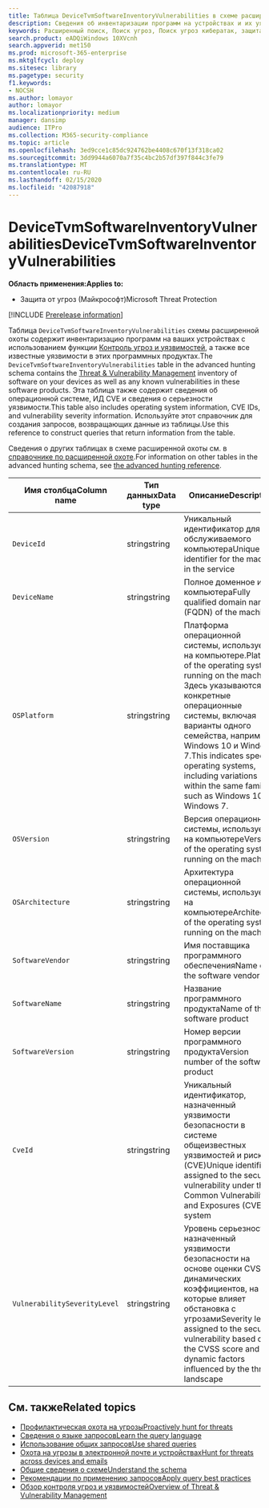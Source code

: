 ```yaml
---
title: Таблица DeviceTvmSoftwareInventoryVulnerabilities в схеме расширенной охоты
description: Сведения об инвентаризации программ на устройствах и их уязвимостях в таблице DeviceTvmSoftwareInventoryVulnerabilities схемы расширенной охоты.
keywords: Расширенный поиск, Поиск угроз, Поиск угроз кибератак, защита от угроз Майкрософт, Microsoft 365, MTP, m365, поиск, запрос, телеметрии, Справочник по схемам, Кусто, таблица, столбец, тип данных, описание, угроза & уязвимости, ТВМ, Управление устройствами, программное обеспечение, наличие уязвимостей, CVE ID, OS Девицетвмсофтвареинвенторивулнерабилитиес
search.product: eADQiWindows 10XVcnh
search.appverid: met150
ms.prod: microsoft-365-enterprise
ms.mktglfcycl: deploy
ms.sitesec: library
ms.pagetype: security
f1.keywords:
- NOCSH
ms.author: lomayor
author: lomayor
ms.localizationpriority: medium
manager: dansimp
audience: ITPro
ms.collection: M365-security-compliance
ms.topic: article
ms.openlocfilehash: 3ed9cce1c85dc924762be4408c670f13f318ca02
ms.sourcegitcommit: 3dd9944a6070a7f35c4bc2b57df397f844c3fe79
ms.translationtype: MT
ms.contentlocale: ru-RU
ms.lasthandoff: 02/15/2020
ms.locfileid: "42087918"
---
```

# <a name="devicetvmsoftwareinventoryvulnerabilities"></a><span data-ttu-id="a3538-104">DeviceTvmSoftwareInventoryVulnerabilities</span><span class="sxs-lookup"><span data-stu-id="a3538-104">DeviceTvmSoftwareInventoryVulnerabilities</span></span>

<span data-ttu-id="a3538-105">**Область применения:**</span><span class="sxs-lookup"><span data-stu-id="a3538-105">**Applies to:**</span></span>
- <span data-ttu-id="a3538-106">Защита от угроз (Майкрософт)</span><span class="sxs-lookup"><span data-stu-id="a3538-106">Microsoft Threat Protection</span></span>

[!INCLUDE [Prerelease information](../includes/prerelease.md)]

<span data-ttu-id="a3538-107">Таблица `DeviceTvmSoftwareInventoryVulnerabilities` схемы расширенной охоты содержит инвентаризацию программ на ваших устройствах с использованием функции [Контроль угроз и уязвимостей](https://docs.microsoft.com/windows/security/threat-protection/microsoft-defender-atp/next-gen-threat-and-vuln-mgt), а также все известные уязвимости в этих программных продуктах.</span><span class="sxs-lookup"><span data-stu-id="a3538-107">The `DeviceTvmSoftwareInventoryVulnerabilities` table in the advanced hunting schema contains the [Threat & Vulnerability Management](https://docs.microsoft.com/windows/security/threat-protection/microsoft-defender-atp/next-gen-threat-and-vuln-mgt) inventory of software on your devices as well as any known vulnerabilities in these software products.</span></span> <span data-ttu-id="a3538-108">Эта таблица также содержит сведения об операционной системе, ИД CVE и сведения о серьезности уязвимости.</span><span class="sxs-lookup"><span data-stu-id="a3538-108">This table also includes operating system information, CVE IDs, and vulnerability severity information.</span></span> <span data-ttu-id="a3538-109">Используйте этот справочник для создания запросов, возвращающих данные из таблицы.</span><span class="sxs-lookup"><span data-stu-id="a3538-109">Use this reference to construct queries that return information from the table.</span></span>

<span data-ttu-id="a3538-110">Сведения о других таблицах в схеме расширенной охоты см. в [справочнике по расширенной охоте](advanced-hunting-schema-tables.md).</span><span class="sxs-lookup"><span data-stu-id="a3538-110">For information on other tables in the advanced hunting schema, see [the advanced hunting reference](advanced-hunting-schema-tables.md).</span></span>

| <span data-ttu-id="a3538-111">Имя столбца</span><span class="sxs-lookup"><span data-stu-id="a3538-111">Column name</span></span> | <span data-ttu-id="a3538-112">Тип данных</span><span class="sxs-lookup"><span data-stu-id="a3538-112">Data type</span></span> | <span data-ttu-id="a3538-113">Описание</span><span class="sxs-lookup"><span data-stu-id="a3538-113">Description</span></span> |
|-------------|-----------|-------------|
| `DeviceId` | <span data-ttu-id="a3538-114">string</span><span class="sxs-lookup"><span data-stu-id="a3538-114">string</span></span> | <span data-ttu-id="a3538-115">Уникальный идентификатор для обслуживаемого компьютера</span><span class="sxs-lookup"><span data-stu-id="a3538-115">Unique identifier for the machine in the service</span></span> |
| `DeviceName` | <span data-ttu-id="a3538-116">string</span><span class="sxs-lookup"><span data-stu-id="a3538-116">string</span></span> | <span data-ttu-id="a3538-117">Полное доменное имя компьютера</span><span class="sxs-lookup"><span data-stu-id="a3538-117">Fully qualified domain name (FQDN) of the machine</span></span> |
| `OSPlatform` | <span data-ttu-id="a3538-118">string</span><span class="sxs-lookup"><span data-stu-id="a3538-118">string</span></span> | <span data-ttu-id="a3538-119">Платформа операционной системы, используемой на компьютере.</span><span class="sxs-lookup"><span data-stu-id="a3538-119">Platform of the operating system running on the machine.</span></span> <span data-ttu-id="a3538-120">Здесь указываются конкретные операционные системы, включая варианты одного семейства, например Windows 10 и Windows 7.</span><span class="sxs-lookup"><span data-stu-id="a3538-120">This indicates specific operating systems, including variations within the same family, such as Windows 10 and Windows 7.</span></span> |
| `OSVersion` | <span data-ttu-id="a3538-121">string</span><span class="sxs-lookup"><span data-stu-id="a3538-121">string</span></span> | <span data-ttu-id="a3538-122">Версия операционной системы, используемой на компьютере</span><span class="sxs-lookup"><span data-stu-id="a3538-122">Version of the operating system running on the machine</span></span> |
| `OSArchitecture` | <span data-ttu-id="a3538-123">string</span><span class="sxs-lookup"><span data-stu-id="a3538-123">string</span></span> | <span data-ttu-id="a3538-124">Архитектура операционной системы, используемой на компьютере</span><span class="sxs-lookup"><span data-stu-id="a3538-124">Architecture of the operating system running on the machine</span></span> |
| `SoftwareVendor` | <span data-ttu-id="a3538-125">string</span><span class="sxs-lookup"><span data-stu-id="a3538-125">string</span></span> | <span data-ttu-id="a3538-126">Имя поставщика программного обеспечения</span><span class="sxs-lookup"><span data-stu-id="a3538-126">Name of the software vendor</span></span> |
| `SoftwareName` | <span data-ttu-id="a3538-127">string</span><span class="sxs-lookup"><span data-stu-id="a3538-127">string</span></span> | <span data-ttu-id="a3538-128">Название программного продукта</span><span class="sxs-lookup"><span data-stu-id="a3538-128">Name of the software product</span></span> |
| `SoftwareVersion` | <span data-ttu-id="a3538-129">string</span><span class="sxs-lookup"><span data-stu-id="a3538-129">string</span></span> | <span data-ttu-id="a3538-130">Номер версии программного продукта</span><span class="sxs-lookup"><span data-stu-id="a3538-130">Version number of the software product</span></span> |
| `CveId` | <span data-ttu-id="a3538-131">string</span><span class="sxs-lookup"><span data-stu-id="a3538-131">string</span></span> | <span data-ttu-id="a3538-132">Уникальный идентификатор, назначенный уязвимости безопасности в системе общеизвестных уязвимостей и рисков (CVE)</span><span class="sxs-lookup"><span data-stu-id="a3538-132">Unique identifier assigned to the security vulnerability under the Common Vulnerabilities and Exposures (CVE) system</span></span> |
| `VulnerabilitySeverityLevel` | <span data-ttu-id="a3538-133">string</span><span class="sxs-lookup"><span data-stu-id="a3538-133">string</span></span> | <span data-ttu-id="a3538-134">Уровень серьезности, назначенный уязвимости безопасности на основе оценки CVSS и динамических коэффициентов, на которые влияет обстановка с угрозами</span><span class="sxs-lookup"><span data-stu-id="a3538-134">Severity level assigned to the security vulnerability based on the CVSS score and dynamic factors influenced by the threat landscape</span></span> |



## <a name="related-topics"></a><span data-ttu-id="a3538-135">См. также</span><span class="sxs-lookup"><span data-stu-id="a3538-135">Related topics</span></span>

- [<span data-ttu-id="a3538-136">Профилактическая охота на угрозы</span><span class="sxs-lookup"><span data-stu-id="a3538-136">Proactively hunt for threats</span></span>](advanced-hunting-overview.md)
- [<span data-ttu-id="a3538-137">Сведения о языке запросов</span><span class="sxs-lookup"><span data-stu-id="a3538-137">Learn the query language</span></span>](advanced-hunting-query-language.md)
- [<span data-ttu-id="a3538-138">Использование общих запросов</span><span class="sxs-lookup"><span data-stu-id="a3538-138">Use shared queries</span></span>](advanced-hunting-shared-queries.md)
- [<span data-ttu-id="a3538-139">Охота на угрозы в электронной почте и устройствах</span><span class="sxs-lookup"><span data-stu-id="a3538-139">Hunt for threats across devices and emails</span></span>](advanced-hunting-query-emails-devices.md)
- [<span data-ttu-id="a3538-140">Общие сведения о схеме</span><span class="sxs-lookup"><span data-stu-id="a3538-140">Understand the schema</span></span>](advanced-hunting-schema-tables.md)
- [<span data-ttu-id="a3538-141">Рекомендации по применению запросов</span><span class="sxs-lookup"><span data-stu-id="a3538-141">Apply query best practices</span></span>](advanced-hunting-best-practices.md)
- [<span data-ttu-id="a3538-142">Обзор контроля угроз и уязвимостей</span><span class="sxs-lookup"><span data-stu-id="a3538-142">Overview of Threat & Vulnerability Management</span></span>](https://docs.microsoft.com/windows/security/threat-protection/microsoft-defender-atp/next-gen-threat-and-vuln-mgt)

